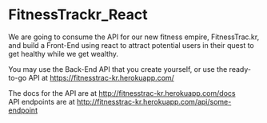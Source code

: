 # FitnessTrackr_React

We are going to consume the API for our new fitness empire, FitnessTrac.kr, and build a Front-End using react to attract potential users in their quest to get healthy while we get wealthy.

You may use the Back-End API that you create yourself, or use the ready-to-go API at https://fitnesstrac-kr.herokuapp.com/ <br>

The docs for the API are at http://fitnesstrac-kr.herokuapp.com/docs <br>
API endpoints are at http://fitnesstrac-kr.herokuapp.com/api/some-endpoint
